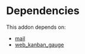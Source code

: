 # Dependencies

This addon depends on:

- [mail](https://github.com/bringout/oca-ocb-core/tree/11a704b400b8bf0763643e267bf123858a85c9e6/odoo-bringout-oca-ocb-mail)
- [web_kanban_gauge](https://github.com/bringout/oca-ocb-web/tree/967ae7fd382b1d15fdc43078fe9bb82bd057b3e4/odoo-bringout-oca-ocb-web_kanban_gauge)
